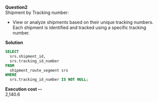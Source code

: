 **Question2**       
Shipment by Tracking number:
- View or analyze shipments based on their unique tracking numbers. Each shipment is identified and tracked using a specific tracking number.

**Solution**
```sql
SELECT 
  srs.shipment_id, 
  srs.tracking_id_number 
FROM 
  shipment_route_segment srs 
WHERE 
  srs.tracking_id_number IS NOT NULL;
```
**Execution cost --**    
2,140.6
